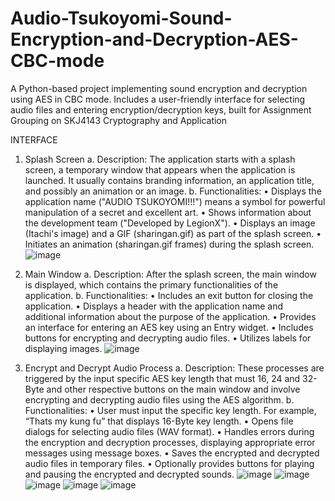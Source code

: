 # Audio-Tsukoyomi-Sound-Encryption-and-Decryption-AES-CBC-mode
A Python-based project implementing sound encryption and decryption using AES in CBC mode. Includes a user-friendly interface for selecting audio files and entering encryption/decryption keys, built for Assignment Grouping on SKJ4143 Cryptography and Application


INTERFACE
1.	Splash Screen
a.	Description: The application starts with a splash screen, a temporary window that appears when the application is launched. It usually contains branding information, an application title, and possibly an animation or an image.
b.	Functionalities:
•	Displays the application name ("AUDIO TSUKOYOMI!!!") means a symbol for powerful manipulation of a secret and excellent art.
•	Shows information about the development team ("Developed by LegionX").
•	Displays an image (Itachi's image) and a GIF (sharingan.gif) as part of the splash screen.
•	Initiates an animation (sharingan.gif frames) during the splash screen.
![image](https://github.com/user-attachments/assets/6c79873c-4763-48df-b202-fa0f9863b8af)



2.	Main Window
a.	Description: After the splash screen, the main window is displayed, which contains the primary functionalities of the application.
b.	Functionalities:
•	Includes an exit button for closing the application.
•	Displays a header with the application name and additional information about the purpose of the application.
•	Provides an interface for entering an AES key using an Entry widget.
•	Includes buttons for encrypting and decrypting audio files.
•	Utilizes labels for displaying images.
![image](https://github.com/user-attachments/assets/40aac43a-207f-47f3-908e-9d6e93be6f6a)


3.	Encrypt and Decrypt Audio Process
a.	Description: These processes are triggered by the input specific AES key length that must 16, 24 and 32-Byte and other respective buttons on the main window and involve encrypting and decrypting audio files using the AES algorithm.
b.	Functionalities:
•	User must input the specific key length. For example, “Thats my kung fu” that displays 16-Byte key length.
•	Opens file dialogs for selecting audio files (WAV format).
•	Handles errors during the encryption and decryption processes, displaying appropriate error messages using message boxes.
•	Saves the encrypted and decrypted audio files in temporary files.
•	Optionally provides buttons for playing and pausing the encrypted and decrypted sounds.
![image](https://github.com/user-attachments/assets/58fe9885-c5f1-4c46-ae14-fcf5eb468ba3)
![image](https://github.com/user-attachments/assets/eee57ce6-510c-4613-8b1a-65800d290481)
![image](https://github.com/user-attachments/assets/c471858a-d409-4d21-b21d-bbbe6eda902d)
![image](https://github.com/user-attachments/assets/7de02050-9eb8-4469-a000-d3652a12efe0)
![image](https://github.com/user-attachments/assets/11c703a0-ee5e-41d5-92ba-30fed03f1fe0)



